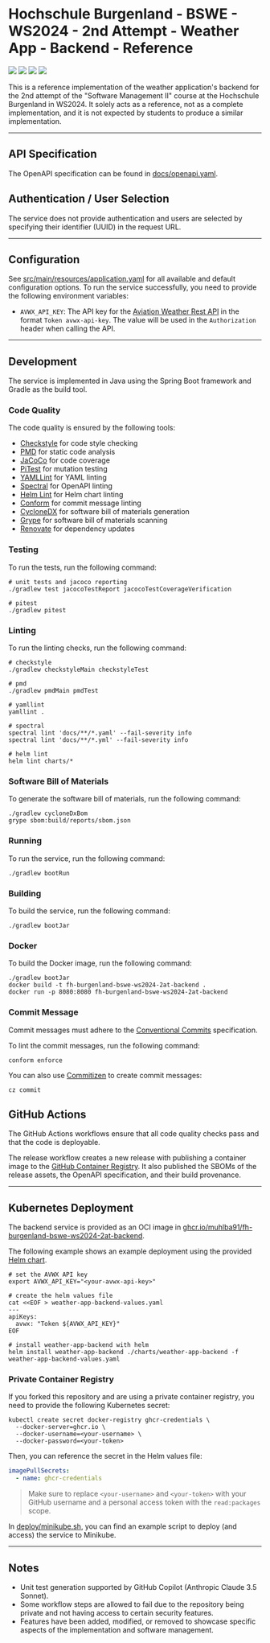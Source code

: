 # Hochschule Burgenland - BSWE - WS2024 - 2nd Attempt - Weather App - Backend - Reference

[![](https://img.shields.io/github/license/muhlba91/fh-burgenland-bswe-ws2024-2at-backend?style=for-the-badge)](LICENSE.md)
[![](https://img.shields.io/github/actions/workflow/status/muhlba91/fh-burgenland-bswe-ws2024-2at-backend/verify.yml?style=for-the-badge)](https://github.com/muhlba91/fh-burgenland-bswe-ws2024-2at-backend/actions/workflows/verify.yml)
[![](https://api.scorecard.dev/projects/github.com/muhlba91/fh-burgenland-bswe-ws2024-2at-backend/badge?style=for-the-badge)](https://scorecard.dev/viewer/?uri=github.com/muhlba91/fh-burgenland-bswe-ws2024-2at-backend)
[![](https://img.shields.io/github/release-date/muhlba91/fh-burgenland-bswe-ws2024-2at-backend?style=for-the-badge)](https://github.com/muhlba91/fh-burgenland-bswe-ws2024-2at-backend/releases)

This is a reference implementation of the weather application's backend for the 2nd attempt of the "Software Management II" course at the Hochschule Burgenland in WS2024.
It solely acts as a reference, not as a complete implementation, and it is not expected by students to produce a similar implementation.

---

## API Specification

The OpenAPI specification can be found in [docs/openapi.yaml](./docs/openapi.yaml).

## Authentication / User Selection

The service does not provide authentication and users are selected by specifying their identifier (UUID) in the request URL.

---

## Configuration

See [src/main/resources/application.yaml](./src/main/resources/application.yaml) for all available and default configuration options.
To run the service successfully, you need to provide the following environment variables:

- `AVWX_API_KEY`: The API key for the [Aviation Weather Rest API](https://avwx.rest/) in the format `Token avwx-api-key`. The value will be used in the `Authorization` header when calling the API.

---

## Development

The service is implemented in Java using the Spring Boot framework and Gradle as the build tool.

### Code Quality

The code quality is ensured by the following tools:

- [Checkstyle](https://checkstyle.org/) for code style checking
- [PMD](https://pmd.github.io/) for static code analysis
- [JaCoCo](https://www.eclemma.org/jacoco/) for code coverage
- [PiTest](https://pitest.org/) for mutation testing
- [YAMLLint](https://yamllint.readthedocs.io/) for YAML linting
- [Spectral](https://stoplight.io/open-source/spectral/) for OpenAPI linting
- [Helm Lint](https://helm.sh/docs/helm/helm_lint/) for Helm chart linting
- [Conform](https://github.com/siderolabs/conform) for commit message linting
- [CycloneDX](https://cyclonedx.org/) for software bill of materials generation
- [Grype](https://github.com/anchore/grype) for software bill of materials scanning
- [Renovate](https://www.whitesourcesoftware.com/free-developer-tools/renovate/) for dependency updates

### Testing

To run the tests, run the following command:

```shell
# unit tests and jacoco reporting
./gradlew test jacocoTestReport jacocoTestCoverageVerification

# pitest
./gradlew pitest
```

### Linting

To run the linting checks, run the following command:

```shell
# checkstyle
./gradlew checkstyleMain checkstyleTest

# pmd
./gradlew pmdMain pmdTest

# yamllint
yamllint .

# spectral
spectral lint 'docs/**/*.yaml' --fail-severity info
spectral lint 'docs/**/*.yml' --fail-severity info

# helm lint
helm lint charts/*
```

### Software Bill of Materials

To generate the software bill of materials, run the following command:

```shell
./gradlew cycloneDxBom
grype sbom:build/reports/sbom.json
```

### Running

To run the service, run the following command:

```shell
./gradlew bootRun
```

### Building

To build the service, run the following command:

```shell
./gradlew bootJar
```

### Docker

To build the Docker image, run the following command:

```shell
./gradlew bootJar
docker build -t fh-burgenland-bswe-ws2024-2at-backend .
docker run -p 8080:8080 fh-burgenland-bswe-ws2024-2at-backend
```

### Commit Message

Commit messages must adhere to the [Conventional Commits](https://www.conventionalcommits.org/en/v1.0.0/) specification.

To lint the commit messages, run the following command:

```shell
conform enforce
```

You can also use [Commitizen](https://commitizen.github.io/cz-cli/) to create commit messages:

```shell
cz commit
```

## GitHub Actions

The GitHub Actions workflows ensure that all code quality checks pass and that the code is deployable.

The release workflow creates a new release with publishing a container image to the [GitHub Container Registry](https://ghcr.io/).
It also published the SBOMs of the release assets, the OpenAPI specification, and their build provenance.

---

## Kubernetes Deployment

The backend service is provided as an OCI image in [ghcr.io/muhlba91/fh-burgenland-bswe-ws2024-2at-backend](https://ghcr.io/muhlba91/fh-burgenland-bswe-ws2024-2at-backend).

The following example shows an example deployment using the provided [Helm chart](./charts/weather-app-backend/).

```shell
# set the AVWX API key
export AVWX_API_KEY="<your-avwx-api-key>"

# create the helm values file
cat <<EOF > weather-app-backend-values.yaml
---
apiKeys:
  avwx: "Token ${AVWX_API_KEY}"
EOF

# install weather-app-backend with helm
helm install weather-app-backend ./charts/weather-app-backend -f weather-app-backend-values.yaml
```

### Private Container Registry

If you forked this repository and are using a private container registry, you need to provide the following Kubernetes secret:

```shell
kubectl create secret docker-registry ghcr-credentials \
  --docker-server=ghcr.io \
  --docker-username=<your-username> \
  --docker-password=<your-token>
```

Then, you can reference the secret in the Helm values file:

```yaml
imagePullSecrets:
  - name: ghcr-credentials
```

> Make sure to replace `<your-username>` and `<your-token>` with your GitHub username and a personal access token with the `read:packages` scope.

In [deploy/minikube.sh](./deploy/minikube.sh), you can find an example script to deploy (and access) the service to Minikube.

---

## Notes

- Unit test generation supported by GitHub Copilot (Anthropic Claude 3.5 Sonnet).
- Some workflow steps are allowed to fail due to the repository being private and not having access to certain security features.
- Features have been added, modified, or removed to showcase specific aspects of the implementation and software management.
